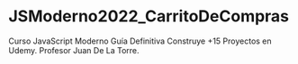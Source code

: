 # JSModerno2022_CarritoDeCompras
Curso JavaScript Moderno Guía Definitiva Construye +15 Proyectos en Udemy. Profesor Juan De La Torre.

